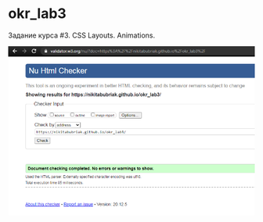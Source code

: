 # okr_lab3
 Задание курса #3. CSS Layouts. Animations.

![validation](/nikita_bubriak_okr_lab3_validation.png)
